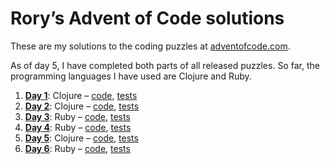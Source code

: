 # Rory’s Advent of Code solutions

These are my solutions to the coding puzzles at [adventofcode.com](http://adventofcode.com/).

As of day 5, I have completed both parts of all released puzzles. So far, the programming languages I have used are Clojure and Ruby.

1. **[Day 1](http://adventofcode.com/day/1)**: Clojure – [code](https://github.com/roryokane/advent-of-code-solutions/blob/master/advent-of-code-day-1/src/advent_of_code_day_1/core.clj), [tests](https://github.com/roryokane/advent-of-code-solutions/blob/master/advent-of-code-day-1/test/advent_of_code_day_1/core_test.clj)
1. **[Day 2](http://adventofcode.com/day/2)**: Clojure – [code](https://github.com/roryokane/advent-of-code-solutions/blob/master/advent-of-code-day-2/src/advent_of_code_day_2/core.clj), [tests](https://github.com/roryokane/advent-of-code-solutions/blob/master/advent-of-code-day-2/test/advent_of_code_day_2/core_test.clj)
1. **[Day 3](http://adventofcode.com/day/3)**: Ruby – [code](https://github.com/roryokane/advent-of-code-solutions/blob/master/advent-of-code-day-3/lib/main.rb), [tests](https://github.com/roryokane/advent-of-code-solutions/blob/master/advent-of-code-day-3/test/main_test.rb)
1. **[Day 4](http://adventofcode.com/day/4)**: Ruby – [code](https://github.com/roryokane/advent-of-code-solutions/blob/master/advent-of-code-day-4/lib/main.rb), [tests](https://github.com/roryokane/advent-of-code-solutions/blob/master/advent-of-code-day-4/test/main_test.rb)
1. **[Day 5](http://adventofcode.com/day/5)**: Clojure – [code](https://github.com/roryokane/advent-of-code-solutions/blob/master/advent-of-code-day-5/src/advent_of_code_day_5/core.clj), [tests](https://github.com/roryokane/advent-of-code-solutions/blob/master/advent-of-code-day-5/test/advent_of_code_day_5/core_test.clj)
1. **[Day 6](http://adventofcode.com/day/6)**: Ruby – [code](https://github.com/roryokane/advent-of-code-solutions/blob/master/advent-of-code-day-6/lib/main.rb), [tests](https://github.com/roryokane/advent-of-code-solutions/blob/master/advent-of-code-day-6/test/main_test.rb)
